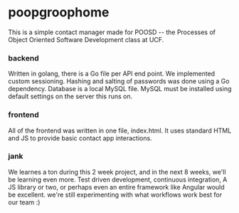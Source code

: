 # poopgroophome
This is a simple contact manager made for POOSD -- the Processes of Object Oriented Software Development class at UCF.

### backend
Written in golang, there is a Go file per API end point. We implemented custom sessioning. Hashing and salting of passwords was done using a Go dependency. Database is a local MySQL file. MySQL must be installed using default settings on the server this runs on.

### frontend
All of the frontend was written in one file, index.html. It uses standard HTML and JS to provide basic contact app interactions.

### jank
We learnes a ton during this 2 week project, and in the next 8 weeks, we'll be learning even more. Test driven development, continuous integration, A JS library or two, or perhaps even an entire framework like Angular would be excellent. we're still experimenting with what workflows work best for our team :)
